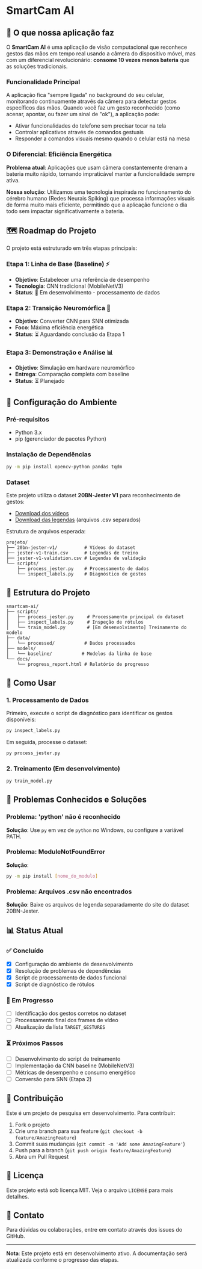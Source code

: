 # SmartCam AI

## 🎯 O que nossa aplicação faz

O **SmartCam AI** é uma aplicação de visão computacional que reconhece gestos das mãos em tempo real usando a câmera do dispositivo móvel, mas com um diferencial revolucionário: **consome 10 vezes menos bateria** que as soluções tradicionais.

### Funcionalidade Principal
A aplicação fica "sempre ligada" no background do seu celular, monitorando continuamente através da câmera para detectar gestos específicos das mãos. Quando você faz um gesto reconhecido (como acenar, apontar, ou fazer um sinal de "ok"), a aplicação pode:

- Ativar funcionalidades do telefone sem precisar tocar na tela
- Controlar aplicativos através de comandos gestuais  
- Responder a comandos visuais mesmo quando o celular está na mesa

### O Diferencial: Eficiência Energética
**Problema atual**: Aplicações que usam câmera constantemente drenam a bateria muito rápido, tornando impraticável manter a funcionalidade sempre ativa.

**Nossa solução**: Utilizamos uma tecnologia inspirada no funcionamento do cérebro humano (Redes Neurais Spiking) que processa informações visuais de forma muito mais eficiente, permitindo que a aplicação funcione o dia todo sem impactar significativamente a bateria.

## 🗺️ Roadmap do Projeto

O projeto está estruturado em três etapas principais:

### Etapa 1: Linha de Base (Baseline) ⚡
- **Objetivo**: Estabelecer uma referência de desempenho
- **Tecnologia**: CNN tradicional (MobileNetV3)
- **Status**: 🔄 Em desenvolvimento - processamento de dados

### Etapa 2: Transição Neuromórfica 🧠
- **Objetivo**: Converter CNN para SNN otimizada
- **Foco**: Máxima eficiência energética
- **Status**: ⏳ Aguardando conclusão da Etapa 1

### Etapa 3: Demonstração e Análise 📊
- **Objetivo**: Simulação em hardware neuromórfico
- **Entrega**: Comparação completa com baseline
- **Status**: ⏳ Planejado

## 🔧 Configuração do Ambiente

### Pré-requisitos
- Python 3.x
- pip (gerenciador de pacotes Python)

### Instalação de Dependências
```bash
py -m pip install opencv-python pandas tqdm
```

### Dataset
Este projeto utiliza o dataset **20BN-Jester V1** para reconhecimento de gestos:
- [Download dos vídeos](https://20bn.com/datasets/jester)
- [Download das legendas](https://20bn.com/datasets/jester) (arquivos .csv separados)

Estrutura de arquivos esperada:
```
projeto/
├── 20bn-jester-v1/          # Vídeos do dataset
├── jester-v1-train.csv      # Legendas de treino
├── jester-v1-validation.csv # Legendas de validação
└── scripts/
    ├── process_jester.py    # Processamento de dados
    └── inspect_labels.py    # Diagnóstico de gestos
```

## 📁 Estrutura do Projeto

```
smartcam-ai/
├── scripts/
│   ├── process_jester.py     # Processamento principal do dataset
│   ├── inspect_labels.py     # Inspeção de rótulos
│   └── train_model.py        # [Em desenvolvimento] Treinamento do modelo
├── data/
│   └── processed/           # Dados processados
├── models/
│   └── baseline/           # Modelos da linha de base
└── docs/
    └── progress_report.html # Relatório de progresso
```

## 🚀 Como Usar

### 1. Processamento de Dados
Primeiro, execute o script de diagnóstico para identificar os gestos disponíveis:
```bash
py inspect_labels.py
```

Em seguida, processe o dataset:
```bash
py process_jester.py
```

### 2. Treinamento (Em desenvolvimento)
```bash
py train_model.py
```

## 🐛 Problemas Conhecidos e Soluções

### Problema: 'python' não é reconhecido
**Solução**: Use `py` em vez de `python` no Windows, ou configure a variável PATH.

### Problema: ModuleNotFoundError
**Solução**: 
```bash
py -m pip install [nome_do_modulo]
```

### Problema: Arquivos .csv não encontrados
**Solução**: Baixe os arquivos de legenda separadamente do site do dataset 20BN-Jester.

## 📊 Status Atual

### ✅ Concluído
- [x] Configuração do ambiente de desenvolvimento
- [x] Resolução de problemas de dependências
- [x] Script de processamento de dados funcional
- [x] Script de diagnóstico de rótulos

### 🔄 Em Progresso
- [ ] Identificação dos gestos corretos no dataset
- [ ] Processamento final dos frames de vídeo
- [ ] Atualização da lista `TARGET_GESTURES`

### ⏳ Próximos Passos
- [ ] Desenvolvimento do script de treinamento
- [ ] Implementação da CNN baseline (MobileNetV3)
- [ ] Métricas de desempenho e consumo energético
- [ ] Conversão para SNN (Etapa 2)

## 🤝 Contribuição

Este é um projeto de pesquisa em desenvolvimento. Para contribuir:

1. Fork o projeto
2. Crie uma branch para sua feature (`git checkout -b feature/AmazingFeature`)
3. Commit suas mudanças (`git commit -m 'Add some AmazingFeature'`)
4. Push para a branch (`git push origin feature/AmazingFeature`)
5. Abra um Pull Request

## 📄 Licença

Este projeto está sob licença MIT. Veja o arquivo `LICENSE` para mais detalhes.

## 📧 Contato

Para dúvidas ou colaborações, entre em contato através dos issues do GitHub.

---

**Nota**: Este projeto está em desenvolvimento ativo. A documentação será atualizada conforme o progresso das etapas.
